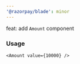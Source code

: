 ```yaml
---
'@razorpay/blade': minor
---
```


feat: add `Amount` component

### Usage

```tsx
<Amount value={10000} />
```

